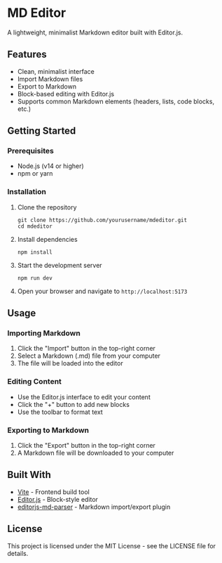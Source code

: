 # MD Editor

A lightweight, minimalist Markdown editor built with Editor.js.

## Features

- Clean, minimalist interface
- Import Markdown files
- Export to Markdown
- Block-based editing with Editor.js
- Supports common Markdown elements (headers, lists, code blocks, etc.)

## Getting Started

### Prerequisites

- Node.js (v14 or higher)
- npm or yarn

### Installation

1. Clone the repository
   ```
   git clone https://github.com/yourusername/mdeditor.git
   cd mdeditor
   ```

2. Install dependencies
   ```
   npm install
   ```

3. Start the development server
   ```
   npm run dev
   ```

4. Open your browser and navigate to `http://localhost:5173`

## Usage

### Importing Markdown

1. Click the "Import" button in the top-right corner
2. Select a Markdown (.md) file from your computer
3. The file will be loaded into the editor

### Editing Content

- Use the Editor.js interface to edit your content
- Click the "+" button to add new blocks
- Use the toolbar to format text

### Exporting to Markdown

1. Click the "Export" button in the top-right corner
2. A Markdown file will be downloaded to your computer

## Built With

- [Vite](https://vitejs.dev/) - Frontend build tool
- [Editor.js](https://editorjs.io/) - Block-style editor
- [editorjs-md-parser](https://www.npmjs.com/package/editorjs-md-parser) - Markdown import/export plugin

## License

This project is licensed under the MIT License - see the LICENSE file for details.
